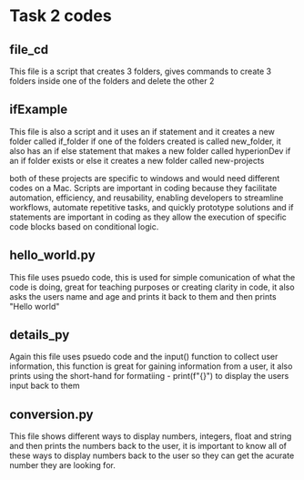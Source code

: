 # Task 2 codes 

## file_cd

This file is a script that creates 3 folders, gives commands to create 3 folders inside one of the folders and delete the other 2

## ifExample

This file is also a script and it uses an if statement and it creates a new folder called if_folder if one of the folders created is called new_folder, it also has an if else statement that makes a new folder called hyperionDev if an if folder exists or else it creates a new folder called new-projects

both of these projects are specific to windows and would need different codes on a Mac. Scripts are important in coding because they facilitate automation, efficiency, and reusability, enabling developers to streamline workflows, automate repetitive tasks, and quickly prototype solutions and if statements are important in coding as they allow the execution of specific code blocks based on conditional logic. 

## hello_world.py

This file uses psuedo code, this is used for simple comunication of what the code is doing, great for teaching purposes or creating clarity in code, it also asks the users name and age and prints it back to them and then prints "Hello world"

## details_py

Again this file uses psuedo code and the input() function to collect user information, this function is great for gaining information from a user, it also prints using the short-hand for formatiing - print(f"{}") to display the users input back to them

## conversion.py

This file shows different ways to display numbers, integers, float and string and then prints the numbers back to the user, it is important to know all of these ways to display numbers back to the user so they can get the acurate number they are looking for. 
